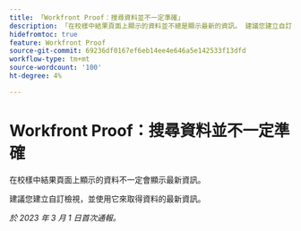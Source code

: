 ```yaml
---
title: 「Workfront Proof：搜尋資料並不一定準確」
description: 「在校樣中結果頁面上顯示的資料並不總是顯示最新的資訊。 建議您建立自訂檢視，並使用檢視來取得資料的最新資訊。」
hidefromtoc: true
feature: Workfront Proof
source-git-commit: 69236df0167ef6eb14ee4e646a5e142533f13dfd
workflow-type: tm+mt
source-wordcount: '100'
ht-degree: 4%

---
```



# Workfront Proof：搜尋資料並不一定準確

在校樣中結果頁面上顯示的資料不一定會顯示最新資訊。

建議您建立自訂檢視，並使用它來取得資料的最新資訊。

_於 2023 年 3 月 1 日首次通報。_
